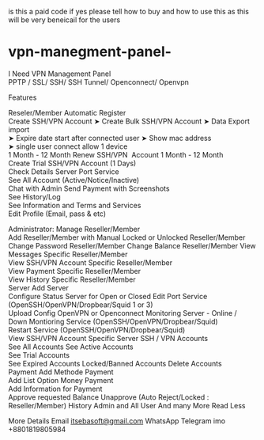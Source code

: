 is this a paid code if yes please tell how to buy and how to use this as this will be very beneicail for the users
# vpn-manegment-panel-
I Need VPN Management Panel  
PPTP / SSL/ SSH/ SSH Tunnel/ Openconnect/ Openvpn     

Features  

Reseler/Member  Automatic Register  
Create SSH/VPN Account 
➤ Create Bulk SSH/VPN Account 
➤ Data Export import  
➤ Expire date start after connected user 
➤ Show mac address  
➤ single user connect allow 1 device  
1 Month - 12 Month  Renew SSH/VPN 
Account  1 Month - 12 Month  
Create Trial SSH/VPN Account (1 Days)  
Check Details Server Port Service  
See All Account (Active/Notice/Inactive)  
Chat with Admin  Send Payment with Screenshots  
See History/Log  
See Information and Terms and Services  
Edit Profile (Email, pass &amp; etc)  


Administrator:  Manage 
Reseller/Member  
Add Reseller/Member with Manual  Locked or Unlocked Reseller/Member  
Change Password Reseller/Member  Change Balance Reseller/Member  View Messages Specific Reseller/Member  
View SSH/VPN Account Specific Reseller/Member  
View Payment Specific Reseller/Member  
View History Specific Reseller/Member  
Server  Add Server  
Configure Status Server for Open or Closed  Edit Port Service (OpenSSH/OpenVPN/Dropbear/Squid 1 or 3)  
Upload Config OpenVPN or Openconnect Monitoring Server - Online / Down  Montioring Service (OpenSSH/OpenVPN/Dropbear/Squid)  
Restart Service (OpenSSH/OpenVPN/Dropbear/Squid)  
View SSH/VPN Account Specific Server  SSH / VPN Accounts  
See All Accounts  See Active Accounts  
See Trial Accounts  
See Expired Accounts  Locked/Banned Accounts  Delete Accounts  
Payment  Add Methode Payment  
Add List Option Money Payment  
Add Information for Payment  
Approve requested Balance  Unapprove 
(Auto Reject/Locked : Reseller/Member)  History Admin and All User  And many More Read Less   

More Details 
Email itsebasoft@gmail.com 
WhatsApp Telegram imo 
+8801819805984    
